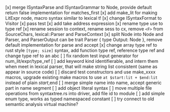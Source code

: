 
[x] merge ISyntaxParse and ISyntaxGrammar to Node, provide default return false implementation for matches_first
[x] add make_lit for making LitExpr node, macro syntax similar to lexical t!
[x] change ISyntaxFormat to Visitor
[x] pass test
[x] add take address expression
[x] rename type use to type ref
[x] rename session to context, rename sess to cx, remove `<F>` from SourceChars, lexical::Parser and ParseContext
[x] split Node into Node and Parser, and ParserOutput can be trait Parser { type Output: Node }, remove default implementation for parse and accept
[x] change array type ref to rust style `[type; size]` syntax, add function type ref, reference type ref and change type ref to an abc
[ ] fix random test input generator for num_lit/expr/type_ref
[ ] add keyword kind identifierable, and intern them when meet in lexical parser, that will make string list consistent (same as appear in source code)
[ ] discard test constructors and use make_xxxx macros, upgrade existing make macros to use `at $start:lit + $end:lit` instead of plain $start,$end
[ ] merge simple name into name, accept generic part in name segment
[ ] add object literal syntax
[ ] move multiple file operations from syntaxtree.rs into driver, add file id to module
[ ] add simple enum type, works as typed namespaced constant
[ ] try connect to old semantic analysis virtual machine?
